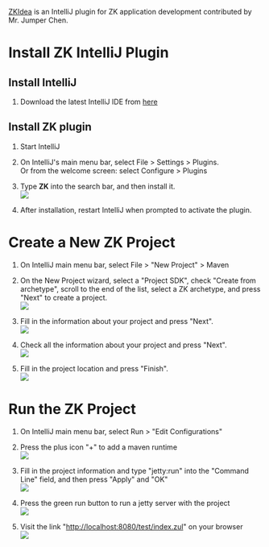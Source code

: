 

[ZKIdea](https://plugins.jetbrains.com/plugin/7855) is an IntelliJ
plugin for ZK application development contributed by Mr. Jumper Chen.

# Install ZK IntelliJ Plugin

## Install IntelliJ

1.  Download the latest IntelliJ IDE from
    [here](https://www.jetbrains.com/idea/)  
      

## Install ZK plugin

1.  Start IntelliJ  
      
2.  On IntelliJ's main menu bar, select File \> Settings \> Plugins.  
    Or from the welcome screen: select Configure \> Plugins  
      
3.  Type **ZK** into the search bar, and then install it.  
    ![](images/ZKInstallationGuide_IntelliJ_InstallZKPlugin.png)  
      
4.  After installation, restart IntelliJ when prompted to activate the
    plugin.

# Create a New ZK Project

1.  On IntelliJ main menu bar, select File \> "New Project" \> Maven  
      
2.  On the New Project wizard, select a "Project SDK", check "Create
    from archetype", scroll to the end of the list, select a ZK
    archetype, and press "Next" to create a project.  
    ![](images/ZKInstallationGuide_IntelliJ_SelectNewZKProject.png)  
      
3.  Fill in the information about your project and press "Next".  
    ![](images/ZKInstallationGuide_IntelliJ_CreateNewZKProject1.png)  
      
4.  Check all the information about your project and press "Next".  
    ![](images/ZKInstallationGuide_IntelliJ_CreateNewZKProject2.png)  
      
5.  Fill in the project location and press "Finish".  
    ![](images/ZKInstallationGuide_IntelliJ_CreateNewZKProject3.png)  
      

# Run the ZK Project

1.  On IntelliJ main menu bar, select Run \> "Edit Configurations"  
      
2.  Press the plus icon "+" to add a maven runtime  
    ![](images/ZKInstallationGuide_IntelliJ_RunZKProject1.png)  
      
3.  Fill in the project information and type "jetty:run" into the
    "Command Line" field, and then press "Apply" and "OK"  
    ![](images/ZKInstallationGuide_IntelliJ_RunZKProject2.png)  
      
4.  Press the green run button to run a jetty server with the project  
    ![](images/ZKInstallationGuide_IntelliJ_RunZKProject3.png)  
      
5.  Visit the link "<http://localhost:8080/test/index.zul>" on your
    browser  
    ![](images/ZKInstallationGuide_IntelliJ_RunZKProject4.png)  
      
